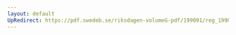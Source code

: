 ```yaml
---
layout: default
UpRedirect: https://pdf.swedeb.se/riksdagen-volumeG-pdf/199091/reg_199091/reg_199091_1077.pdf
---
```


